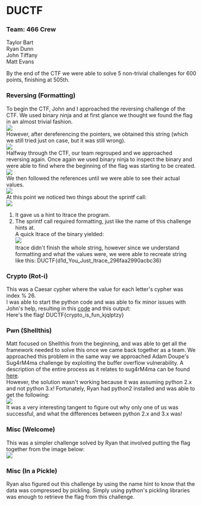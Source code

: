 # DUCTF
### Team: 466 Crew
Taylor Bart<br>
Ryan Dunn<br>
John Tiffany<br>
Matt Evans<br>

By the end of the CTF we were able to solve 5 non-trivial challenges for 600 points, finishing at 505th.
### Reversing (Formatting)
To begin the CTF, John and I approached the reversing challenge of the CTF. We used binary ninja and at first glance we thought we found the flag in an almost trivial fashion.<br>
![](https://github.com/tbart27/DUCTF_Writeup/blob/master/Reversing3.PNG)<br>
However, after dereferencing the pointers, we obtained this string (which we still tried just on case, but it was still wrong).<br>
![](https://github.com/tbart27/DUCTF_Writeup/blob/master/Reversing4.PNG)<br>
Halfway through the CTF, our team regrouped and we approached reversing again. Once again we used binary ninja to inspect the binary and were able to find where the beginning of the flag was starting to be created.<br>
![](https://github.com/tbart27/DUCTF_Writeup/blob/master/Reversing1.PNG)<br>
We then followed the references until we were able to see their actual values.<br>
![](https://github.com/tbart27/DUCTF_Writeup/blob/master/Reversing2.PNG)<br>
At this point we noticed two things about the sprintf call:<br>
![](https://github.com/tbart27/DUCTF_Writeup/blob/master/Reversing5.PNG)<br>
1. It gave us a hint to ltrace the program.<br>
2. The sprintf call required formatting, just like the name of this challenge hints at.<br> 
A quick ltrace of the binary yielded:<br>
![](https://github.com/tbart27/DUCTF_Writeup/blob/master/Reversing6.PNG)<br>
ltrace didn't finish the whole string, however since we understand formatting and what the values were, we were able to recreate string like this: DUCTF{d1d_You_Just_ltrace_296faa2990acbc36}
### Crypto (Rot-i)
This was a Caesar cypher where the value for each letter's cypher was index % 26.<br>
I was able to start the python code and was able to fix minor issues with John's help, resulting in this [code](https://github.com/tbart27/DUCTF_Writeup/blob/master/decoder.py) and this output:<br>
Here's the flag! DUCTF{crypto_is_fun_kjqlptzy}
### Pwn (Shellthis)
Matt focused on Shellthis from the beginning, and was able to get all the framework needed to solve this once we came back together as a team. We approached this problem in the same way we approached Adam Doupe's Sug4rM4ma challenge by exploiting the buffer overflow vulnerability. A description of the entire process as it relates to sug4rM4ma can be found [here](https://www.youtube.com/watch?v=QGdwbum4O6U).<br>
However, the solution wasn't working because it was assuming python 2.x and not python 3.x! Fortunately, Ryan had python2 installed and was able to get the following:<br>
![](https://github.com/tbart27/DUCTF_Writeup/blob/master/pwn1.png)<br>
It was a very interesting tangent to figure out why only one of us was successful, and what the differences between python 2.x and 3.x was!<br>
### Misc (Welcome)
This was a simpler challenge solved by Ryan that involved putting the flag together from the image below:<br>
![](https://github.com/tbart27/DUCTF_Writeup/blob/master/misc1.PNG)<br>
### Misc (In a Pickle)
Ryan also figured out this challenge by using the name hint to know that the data was compressed by pickling. Simply using python's pickling libraries was enough to retrieve the flag from this challenge.
